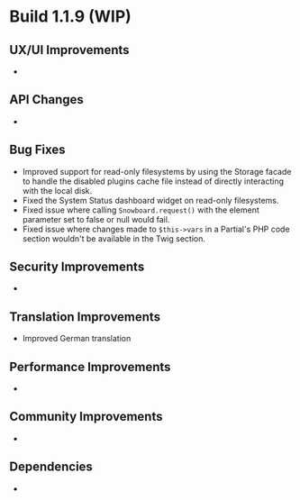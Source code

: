 # Build 1.1.9 (WIP)

## UX/UI Improvements
-

## API Changes
-

## Bug Fixes
- Improved support for read-only filesystems by using the Storage facade to handle the disabled plugins cache file instead of directly interacting with the local disk.
- Fixed the System Status dashboard widget on read-only filesystems.
- Fixed issue where calling `Snowboard.request()` with the element parameter set to false or null would fail.
- Fixed issue where changes made to `$this->vars` in a Partial's PHP code section wouldn't be available in the Twig section.

## Security Improvements
-

## Translation Improvements
- Improved German translation

## Performance Improvements
-

## Community Improvements
-

## Dependencies
-